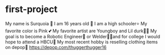 # first-project
My name is Surquoia 🎀
I am 16 years old 🎀
I am a high schooler⭐️
My favorite color is Pink 💕
My favorite artist are Youngboy and Lil durk🧪❌
My goal is to become a Robotic Engineer🤖 or Welder👩‍🏭and for college I would hope to attend a HBCU🏴
My most recent hobby is reselling clothing items on depop💸
https://depop.com/thuggerthugger16
